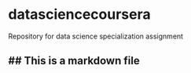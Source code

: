 # datasciencecoursera
Repository for data science specialization assignment
## ## This is a markdown file
